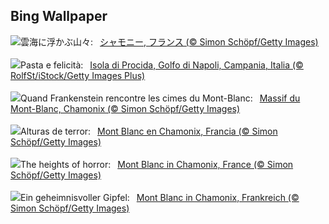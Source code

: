 ## Bing Wallpaper
![](https://www.bing.com/th?id=OHR.MontBlancMassif_JA-JP5454742573_UHD.jpg&w=1000)雲海に浮かぶ山々:&nbsp;&ensp;[シャモニー, フランス (© Simon Schöpf/Getty Images)](https://www.bing.com/th?id=OHR.MontBlancMassif_JA-JP5454742573_UHD.jpg)
<br><br/>
![](https://www.bing.com/th?id=OHR.GiornataMondialeDellaPasta_IT-IT9004534121_UHD.jpg&w=1000)Pasta e felicità:&nbsp;&ensp;[Isola di Procida, Golfo di Napoli, Campania, Italia (© RolfSt/iStock/Getty Images Plus)](https://www.bing.com/th?id=OHR.GiornataMondialeDellaPasta_IT-IT9004534121_UHD.jpg)
<br><br/>
![](https://www.bing.com/th?id=OHR.MontBlancMassif_FR-FR3086355782_UHD.jpg&w=1000)Quand Frankenstein rencontre les cimes du Mont-Blanc:&nbsp;&ensp;[Massif du Mont-Blanc, Chamonix (© Simon Schöpf/Getty Images)](https://www.bing.com/th?id=OHR.MontBlancMassif_FR-FR3086355782_UHD.jpg)
<br><br/>
![](https://www.bing.com/th?id=OHR.MontBlancMassif_ES-ES6175226361_UHD.jpg&w=1000)Alturas de terror:&nbsp;&ensp;[Mont Blanc en Chamonix, Francia (© Simon Schöpf/Getty Images)](https://www.bing.com/th?id=OHR.MontBlancMassif_ES-ES6175226361_UHD.jpg)
<br><br/>
![](https://www.bing.com/th?id=OHR.MontBlancMassif_EN-GB2071333210_UHD.jpg&w=1000)The heights of horror:&nbsp;&ensp;[Mont Blanc in Chamonix, France (© Simon Schöpf/Getty Images)](https://www.bing.com/th?id=OHR.MontBlancMassif_EN-GB2071333210_UHD.jpg)
<br><br/>
![](https://www.bing.com/th?id=OHR.MontBlancMassif_DE-DE0416304565_UHD.jpg&w=1000)Ein geheimnisvoller Gipfel:&nbsp;&ensp;[Mont Blanc in Chamonix, Frankreich (© Simon Schöpf/Getty Images)](https://www.bing.com/th?id=OHR.MontBlancMassif_DE-DE0416304565_UHD.jpg)
<br><br/>
